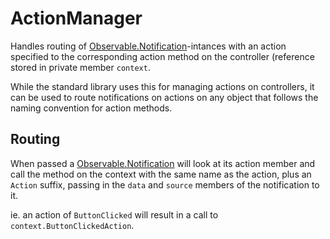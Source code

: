# ActionManager
Handles routing of [Observable.Notification](class.Util.Observable.Notification)-intances with an action specified to the corresponding action method on the controller (reference stored in private member `context`.

While the standard library uses this for managing actions on controllers, it can be used to route notifications on actions on any object that follows the naming convention for action methods.

## Routing
When passed a [Observable.Notification](class.Util.Observable.Notification) will look at its action member and call the method on the context with the same name as the action, plus an `Action` suffix, passing in the `data` and `source` members of the notification to it.

ie. an action of `ButtonClicked` will result in a call to `context.ButtonClickedAction`.